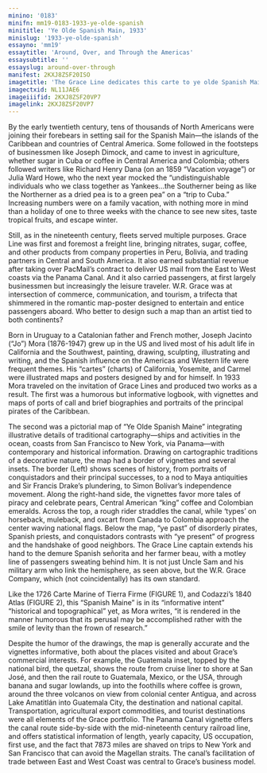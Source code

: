 ```yaml
---
minino: '0183'
minifn: mm19-0183-1933-ye-olde-spanish
minititle: 'Ye Olde Spanish Main, 1933'
minislug: '1933-ye-olde-spanish'
essayno: 'mm19'
essaytitle: 'Around, Over, and Through the Americas'
essaysubtitle: ''
essayslug: around-over-through
manifest: 2KXJ8ZSF20ISO
imagetitle: 'The Grace Line dedicates this carte to ye olde Spanish Main, cradle of our western civilization'
imagectxid: NL11JAE6
imageiiifid: 2KXJ8ZSF20VP7
imagelink: 2KXJ8ZSF20VP7
---
```

By the early twentieth century, tens of thousands of North Americans were joining their forebears in setting sail for the Spanish Main—the islands of the Caribbean and countries of Central America. Some followed in the footsteps of businessmen like Joseph Dimock, and came to invest in agriculture, whether sugar in Cuba or coffee in Central America and Colombia; others followed writers like Richard Henry Dana (on an 1859 “Vacation voyage”) or Julia Ward Howe, who the next year mocked the “undistinguishable individuals who we class together as Yankees…the Southerner being as like the Northerner as a dried pea is to a green pea” on a “trip to Cuba.” Increasing numbers were on a family vacation, with nothing more in mind than a holiday of one to three weeks with the chance to see new sites, taste tropical fruits, and escape winter. 

Still, as in the nineteenth century, fleets served multiple purposes. Grace Line was first and foremost a freight line, bringing nitrates, sugar, coffee, and other products from company properties in Peru, Bolivia, and trading partners in Central and South America. It also earned substantial revenue after taking over PacMail’s contract to deliver US mail from the East to West coasts via the Panama Canal. And it also carried passengers, at first largely businessmen but increasingly the leisure traveler. W.R. Grace was at intersection of commerce, communication, and tourism, a trifecta that shimmered in the romantic map-poster designed to entertain and entice passengers aboard. Who better to design such a map than an artist tied to both continents? 

Born in Uruguay to a Catalonian father and French mother, Joseph Jacinto (“Jo”) Mora (1876-1947) grew up in the US and lived most of his adult life in California and the Southwest, painting, drawing, sculpting, illustrating and writing, and the Spanish influence on the Americas and Western life were frequent themes. His “cartes” (charts) of California, Yosemite, and Carmel were illustrated maps and posters designed by and for himself. In 1933 Mora traveled on the invitation of Grace Lines and produced two works as a result. The first was a humorous but informative logbook, with vignettes and maps of ports of call and brief biographies and portraits of the principal pirates of the Caribbean. 

The second was a pictorial map of “Ye Olde Spanish Maine” integrating illustrative details of traditional cartography—ships and activities in the ocean, coasts from San Francisco to New York, via Panama—with contemporary and historical information. Drawing on cartographic traditions of a decorative nature, the map had a border of vignettes and several insets. The border (Left) shows scenes of history, from portraits of conquistadors and their principal successes, to a nod to Maya antiquities and Sir Francis Drake’s plundering, to Simon Bolívar’s independence movement. Along the right-hand side, the vignettes favor more tales of piracy and celebrate pears, Central American “king” coffee and Colombian emeralds. Across the top, a rough rider straddles the canal, while ‘types’ on horseback, muleback, and oxcart from Canada to Colombia approach the center waving national flags. Below the map, “ye past” of disorderly pirates, Spanish priests, and conquistadors contrasts with “ye present” of progress and the handshake of good neighbors. The Grace Line captain extends his hand to the demure Spanish señorita and her farmer beau, with a motley line of passengers sweating behind him. It is not just Uncle Sam and his military arm who link the hemisphere, as seen above, but the W.R. Grace Company, which (not coincidentally) has its own standard. 

Like the 1726 Carte Marine of Tierra Firme (FIGURE 1), and Codazzi’s 1840 Atlas (FIGURE 2), this “Spanish Maine” is in its “informative intent” “historical and topographical” yet, as Mora writes, “it is rendered in the manner humorous that its perusal may be accomplished rather with the smile of levity than the frown of research.” 

Despite the humor of the drawings, the map is generally accurate and the vignettes informative, both about the places visited and about Grace’s commercial interests. For example, the Guatemala inset, topped by the national bird, the quetzal, shows the route from cruise liner to shore at San José, and then the rail route to Guatemala, Mexico, or the USA, through banana and sugar lowlands, up into the foothills where coffee is grown, around the three volcanos on view from colonial center Antigua, and across Lake Amatitlán into Guatemala City, the destination and national capital. Transportation, agricultural export commodities, and tourist destinations were all elements of the Grace portfolio. The Panama Canal vignette offers the canal route side-by-side with the mid-nineteenth century railroad line, and offers statistical information of length, yearly capacity, US occupation, first use, and the fact that 7873 miles are shaved on trips to New York and San Francisco that can avoid the Magellan straits. The canal’s facilitation of trade between East and West Coast was central to Grace’s business model. 


